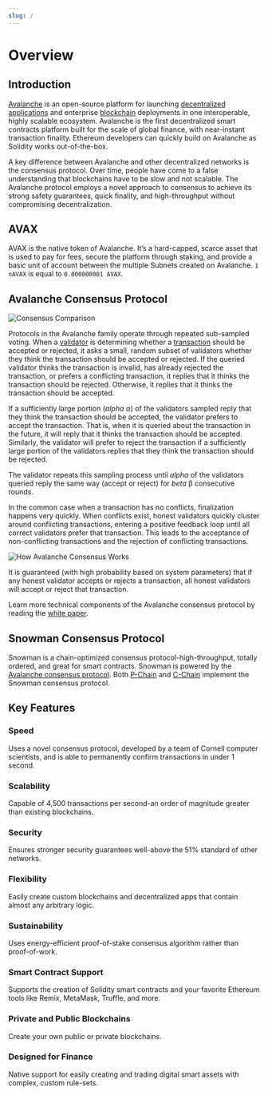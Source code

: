 ```yaml
---
slug: /
---
```


# Overview

## Introduction

[Avalanche](https://avax.network) is an open-source platform for launching [decentralized
applications](https://support.avalabs.org/en/articles/4587146-what-is-a-decentralized-application-dapp)
and enterprise [blockchain](http://support.avalabs.org/en/articles/4064677-what-is-a-blockchain)
deployments in one interoperable, highly scalable ecosystem. Avalanche is the first decentralized
smart contracts platform built for the scale of global finance, with near-instant transaction
finality. Ethereum developers can quickly build on Avalanche as Solidity works out-of-the-box.

A key difference between Avalanche and other decentralized networks is the consensus protocol. Over
time, people have come to a false understanding that blockchains have to be slow and not scalable.
The Avalanche protocol employs a novel approach to consensus to achieve its strong safety
guarantees, quick finality, and high-throughput without compromising decentralization.

## AVAX

AVAX is the native token of Avalanche. It’s a hard-capped, scarce asset that is used to pay for
fees, secure the platform through staking, and provide a basic unit of account between the multiple
Subnets created on Avalanche. `1 nAVAX` is equal to `0.000000001 AVAX`.

## Avalanche Consensus Protocol

![Consensus Comparison](/img/Consensus-protocol-comparison.png)

Protocols in the Avalanche family operate through repeated sub-sampled voting. When a
[validator](http://support.avalabs.org/en/articles/4064704-what-is-a-blockchain-validator) is
determining whether a
[transaction](http://support.avalabs.org/en/articles/4587384-what-is-a-transaction) should be
accepted or rejected, it asks a small, random subset of validators whether they think the
transaction should be accepted or rejected. If the queried validator thinks the transaction is
invalid, has already rejected the transaction, or prefers a conflicting transaction, it replies that
it thinks the transaction should be rejected. Otherwise, it replies that it thinks the transaction
should be accepted.

If a sufficiently large portion (_alpha_ α) of the validators sampled reply that they think the
transaction should be accepted, the validator prefers to accept the transaction. That is, when it is
queried about the transaction in the future, it will reply that it thinks the transaction should be
accepted. Similarly, the validator will prefer to reject the transaction if a sufficiently large
portion of the validators replies that they think the transaction should be rejected.

The validator repeats this sampling process until _alpha_ of the validators queried reply the same
way (accept or reject) for _beta_ β consecutive rounds.

In the common case when a transaction has no conflicts, finalization happens very quickly. When
conflicts exist, honest validators quickly cluster around conflicting transactions, entering a
positive feedback loop until all correct validators prefer that transaction. This leads to the
acceptance of non-conflicting transactions and the rejection of conflicting transactions.

![How Avalanche Consensus Works](/img/howavalancheconsensusworks.png)

It is guaranteed (with high probability based on system parameters) that if any honest validator
accepts or rejects a transaction, all honest validators will accept or reject that transaction.

Learn more technical components of the Avalanche consensus protocol by reading the [white
paper](https://arxiv.org/pdf/1906.08936.pdf).

## Snowman Consensus Protocol

Snowman is a chain-optimized consensus protocol-high-throughput, totally ordered, and great for
smart contracts. Snowman is powered by the [Avalanche consensus
protocol](./#avalanche-consensus-protocol). Both
[P-Chain](overview/getting-started/avalanche-platform.md#platform-chain-p-chain) and
[C-Chain](overview/getting-started/avalanche-platform.md#contract-chain-c-chain) implement the
Snowman consensus protocol.

## Key Features

### Speed

Uses a novel consensus protocol, developed by a team of Cornell computer scientists, and is able to
permanently confirm transactions in under 1 second.

### Scalability

Capable of 4,500 transactions per second-an order of magnitude greater than existing blockchains.

### Security

Ensures stronger security guarantees well-above the 51% standard of other networks.

### Flexibility

Easily create custom blockchains and decentralized apps that contain almost any arbitrary logic.

### Sustainability

Uses energy-efficient proof-of-stake consensus algorithm rather than proof-of-work.

### Smart Contract Support

Supports the creation of Solidity smart contracts and your favorite Ethereum tools like Remix,
MetaMask, Truffle, and more.

### Private and Public Blockchains

Create your own public or private blockchains.

### Designed for Finance

Native support for easily creating and trading digital smart assets with complex, custom rule-sets.
